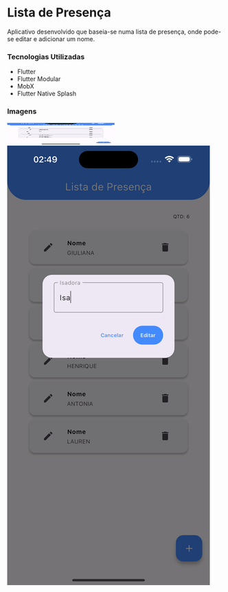 # Lista de Presença

Aplicativo desenvolvido que baseia-se numa lista de presença, onde pode-se editar e adicionar um nome.

### Tecnologias Utilizadas
- Flutter
- Flutter Modular
- MobX
- Flutter Native Splash 

### Imagens 
<img src="/assets/images/Simulator Screenshot - iPhone 15 Pro Max - 2024-01-21 at 02.49.26.png" width="250" height="50">
<img src="/assets/images/Simulator Screenshot - iPhone 15 Pro Max - 2024-01-21 at 02.49.36.png">

